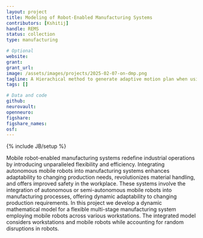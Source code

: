 ```yaml
---
layout: project
title: Modeling of Robot-Enabled Manufacturing Systems
contributors: [Kshitij]
handle: REMS
status: collection
type: manufacturing

# Optional
website: 
grant:
grant_url:
image: /assets/images/projects/2025-02-07-on-dmp.png
tagline: A Hierachical method to generate adaptive motion plan when using a RL based skill
tags: []

# Data and code
github: 
neurovault:
openneuro:
figshare:
figshare_names:
osf:
---
```

{% include JB/setup %}

Mobile robot-enabled manufacturing systems redefine industrial operations by introducing unparalleled flexibility and efficiency. Integrating autonomous mobile robots into manufacturing systems enhances adaptability to changing production needs, revolutionizes material handling, and offers improved safety in the workplace. These systems involve the integration of autonomous or semi-autonomous mobile robots into manufacturing processes, offering dynamic adaptability to changing production requirements. In this project we develop a dynamic mathematical model for a flexible multi-stage manufacturing system employing mobile robots across various workstations. The integrated model considers workstations and mobile robots while accounting for random disruptions in robots.





